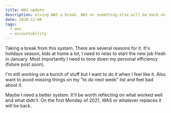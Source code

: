 ```yaml
---
title: WAS update
description: Giving WAS a break. WAS or soemthing else will be back on first monday fo 2021.
date: 2020-12-06
tags:
  - was
  - accountability
---
```

Taking a break from this system. There are several reasons for it. It's holidays season, kids at home a lot, I need to relax to start the new job fresh in January. Most importantly I need to tone down my personal efficiency (future post soon).

I'm still working on a bunch of stuff but I want to do it when I feel like it. Also want to avoid missing things on my "to do next week" list and feel bad about it. 

Maybe I need a better system. It'll be worth reflecting on what worked well and what didn't. On the first Monday of 2021, WAS or whatever replaces it will be back.